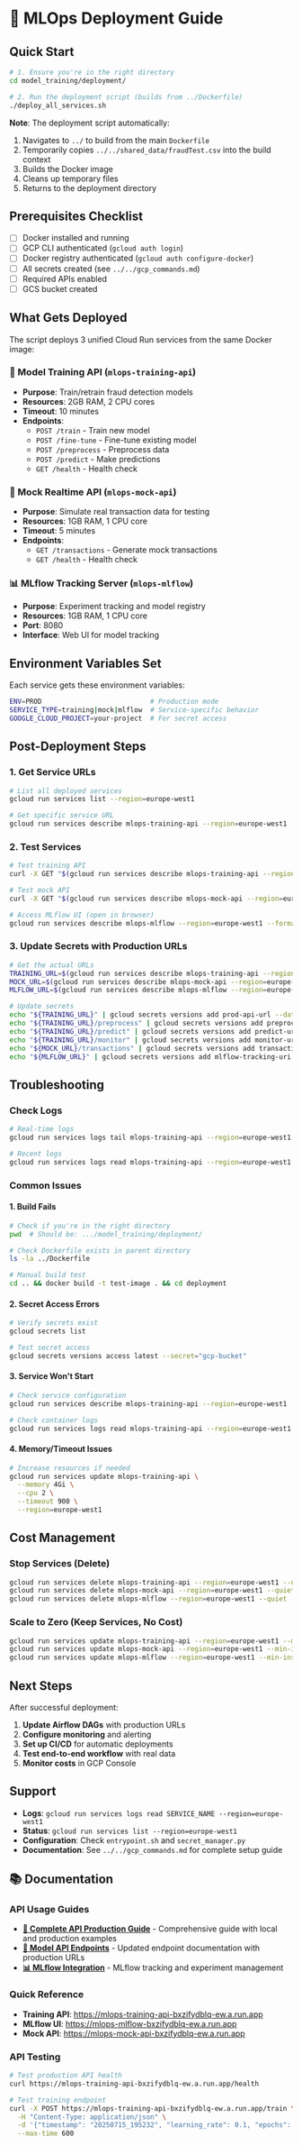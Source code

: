 # 🚀 MLOps Deployment Guide

## Quick Start

```bash
# 1. Ensure you're in the right directory
cd model_training/deployment/

# 2. Run the deployment script (builds from ../Dockerfile)
./deploy_all_services.sh
```

**Note**: The deployment script automatically:
1. Navigates to `../` to build from the main `Dockerfile`
2. Temporarily copies `../../shared_data/fraudTest.csv` into the build context
3. Builds the Docker image
4. Cleans up temporary files
5. Returns to the deployment directory

## Prerequisites Checklist

- [ ] Docker installed and running
- [ ] GCP CLI authenticated (`gcloud auth login`)
- [ ] Docker registry authenticated (`gcloud auth configure-docker`)
- [ ] All secrets created (see `../../gcp_commands.md`)
- [ ] Required APIs enabled
- [ ] GCS bucket created

## What Gets Deployed

The script deploys 3 unified Cloud Run services from the same Docker image:

### 🧠 Model Training API (`mlops-training-api`)
- **Purpose**: Train/retrain fraud detection models
- **Resources**: 2GB RAM, 2 CPU cores
- **Timeout**: 10 minutes
- **Endpoints**:
  - `POST /train` - Train new model
  - `POST /fine-tune` - Fine-tune existing model
  - `POST /preprocess` - Preprocess data
  - `POST /predict` - Make predictions
  - `GET /health` - Health check

### 🔄 Mock Realtime API (`mlops-mock-api`)
- **Purpose**: Simulate real transaction data for testing
- **Resources**: 1GB RAM, 1 CPU core
- **Timeout**: 5 minutes
- **Endpoints**:
  - `GET /transactions` - Generate mock transactions
  - `GET /health` - Health check

### 📊 MLflow Tracking Server (`mlops-mlflow`)
- **Purpose**: Experiment tracking and model registry
- **Resources**: 1GB RAM, 1 CPU core
- **Port**: 8080
- **Interface**: Web UI for model tracking

## Environment Variables Set

Each service gets these environment variables:

```bash
ENV=PROD                           # Production mode
SERVICE_TYPE=training|mock|mlflow  # Service-specific behavior
GOOGLE_CLOUD_PROJECT=your-project  # For secret access
```

## Post-Deployment Steps

### 1. Get Service URLs

```bash
# List all deployed services
gcloud run services list --region=europe-west1

# Get specific service URL
gcloud run services describe mlops-training-api --region=europe-west1 --format='value(status.url)'
```

### 2. Test Services

```bash
# Test training API
curl -X GET "$(gcloud run services describe mlops-training-api --region=europe-west1 --format='value(status.url)')/health"

# Test mock API
curl -X GET "$(gcloud run services describe mlops-mock-api --region=europe-west1 --format='value(status.url)')/transactions"

# Access MLflow UI (open in browser)
gcloud run services describe mlops-mlflow --region=europe-west1 --format='value(status.url)'
```

### 3. Update Secrets with Production URLs

```bash
# Get the actual URLs
TRAINING_URL=$(gcloud run services describe mlops-training-api --region=europe-west1 --format='value(status.url)')
MOCK_URL=$(gcloud run services describe mlops-mock-api --region=europe-west1 --format='value(status.url)')
MLFLOW_URL=$(gcloud run services describe mlops-mlflow --region=europe-west1 --format='value(status.url)')

# Update secrets
echo "${TRAINING_URL}" | gcloud secrets versions add prod-api-url --data-file=-
echo "${TRAINING_URL}/preprocess" | gcloud secrets versions add preprocess-endpoint --data-file=-
echo "${TRAINING_URL}/predict" | gcloud secrets versions add predict-url-prod --data-file=-
echo "${TRAINING_URL}/monitor" | gcloud secrets versions add monitor-url-prod --data-file=-
echo "${MOCK_URL}/transactions" | gcloud secrets versions add transaction-url-prod --data-file=-
echo "${MLFLOW_URL}" | gcloud secrets versions add mlflow-tracking-uri --data-file=-
```

## Troubleshooting

### Check Logs

```bash
# Real-time logs
gcloud run services logs tail mlops-training-api --region=europe-west1

# Recent logs
gcloud run services logs read mlops-training-api --region=europe-west1 --limit=50
```

### Common Issues

#### 1. **Build Fails**
```bash
# Check if you're in the right directory
pwd  # Should be: .../model_training/deployment/

# Check Dockerfile exists in parent directory
ls -la ../Dockerfile

# Manual build test
cd .. && docker build -t test-image . && cd deployment
```

#### 2. **Secret Access Errors**
```bash
# Verify secrets exist
gcloud secrets list

# Test secret access
gcloud secrets versions access latest --secret="gcp-bucket"
```

#### 3. **Service Won't Start**
```bash
# Check service configuration
gcloud run services describe mlops-training-api --region=europe-west1

# Check container logs
gcloud run services logs read mlops-training-api --region=europe-west1
```

#### 4. **Memory/Timeout Issues**
```bash
# Increase resources if needed
gcloud run services update mlops-training-api \
  --memory 4Gi \
  --cpu 2 \
  --timeout 900 \
  --region=europe-west1
```

## Cost Management

### Stop Services (Delete)
```bash
gcloud run services delete mlops-training-api --region=europe-west1 --quiet
gcloud run services delete mlops-mock-api --region=europe-west1 --quiet
gcloud run services delete mlops-mlflow --region=europe-west1 --quiet
```

### Scale to Zero (Keep Services, No Cost)
```bash
gcloud run services update mlops-training-api --region=europe-west1 --min-instances=0
gcloud run services update mlops-mock-api --region=europe-west1 --min-instances=0
gcloud run services update mlops-mlflow --region=europe-west1 --min-instances=0
```

## Next Steps

After successful deployment:

1. **Update Airflow DAGs** with production URLs
2. **Configure monitoring** and alerting
3. **Set up CI/CD** for automatic deployments
4. **Test end-to-end workflow** with real data
5. **Monitor costs** in GCP Console

## Support

- **Logs**: `gcloud run services logs read SERVICE_NAME --region=europe-west1`
- **Status**: `gcloud run services list --region=europe-west1`
- **Configuration**: Check `entrypoint.sh` and `secret_manager.py`
- **Documentation**: See `../../gcp_commands.md` for complete setup guide

## 📚 Documentation

### API Usage Guides
- **[📘 Complete API Production Guide](../docs/api-production-guide.md)** - Comprehensive guide with local and production examples
- **[📘 Model API Endpoints](../docs/model-api_endpoints.md)** - Updated endpoint documentation with production URLs
- **[📊 MLflow Integration](../docs/)** - MLflow tracking and experiment management

### Quick Reference
- **Training API**: https://mlops-training-api-bxzifydblq-ew.a.run.app
- **MLflow UI**: https://mlops-mlflow-bxzifydblq-ew.a.run.app
- **Mock API**: https://mlops-mock-api-bxzifydblq-ew.a.run.app

### API Testing
```bash
# Test production API health
curl https://mlops-training-api-bxzifydblq-ew.a.run.app/health

# Test training endpoint
curl -X POST https://mlops-training-api-bxzifydblq-ew.a.run.app/train \
  -H "Content-Type: application/json" \
  -d '{"timestamp": "20250715_195232", "learning_rate": 0.1, "epochs": 10}' \
  --max-time 600
```
